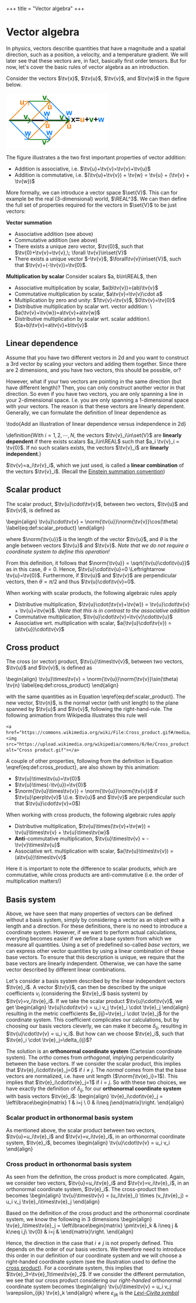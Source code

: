 +++
title = "Vector algebra"
+++

# Vector algebra
In physics, vectors describe quantities that have a magnitude and a spatial direction, such as a position, a velocity, and a temperature gradient. 
We will later see that these vectors are, in fact, basically first order tensors. But for now, let's cover the basic rules of vector algebra as an introduction.

Consider the vectors $\tv{x}$, $\tv{u}$, $\tv{v}$, and $\tv{w}$ in the figure below.

![](/assets/VectorAddition.svg)

The figure illustrates a the two first important properties of vector addition:

* Addition is associative, i.e. $\tv{u}+\tv{v}=\tv{v}+\tv{u}$
* Addition is commutative, i.e. $(\tv{u}+\tv{v}) + \tv{w} = \tv{u} + (\tv{v} + \tv{w})$


<!-- Are these formal defintions actually required, or is it more confusing to add all this here? -->
More formally, we can introduce a vector space $\set{V}$. This can for example be the real (3-dimensional) world, $\REAL^3$. We can then define the full set of properties required for the vectors in $\set{V}$ to be just vectors:

**Vector summation**
* Associative addition (see above)
* Commutative addition (see above)
* There exists a unique zero vector, $\tv{0}$, such that $\tv{0}+\tv{v}=\tv{v},\; \forall \tv{v}\in\set{V}$ 
* There exists a unique vector $-\tv{v}$, $\forall\tv{v}\in\set{V}$, such that $\tv{v}+(-\tv{v})=\tv{0}$.

**Multiplication by scalar**
Consider scalars $a, b\in\REAL$, then
* Associative multiplication by scalar, $a(b\tv{v})=(ab)\tv{v}$
* Commutative multiplication by scalar, $a\tv{v}=\tv{v}\cdot a$
* Multiplication by zero and unity: $1\tv{v}=\tv{v}$, $0\tv{v}=\tv{0}$
* Distributive multiplication by scalar wrt. vector addition: \\  $a(\tv{v}+\tv{w})=a\tv{v}+a\tv{w}$
* Distributive multiplication by scalar wrt. scalar addition:\\  $(a+b)\tv{v}=a\tv{v}+b\tv{v}$

## Linear dependence
Assume that you have two different vectors in 2d and you want to construct a 3rd vector by scaling your vectors and adding them together. Since there are 2 dimensions, and you have two vectors, this should be possible, or? 

However, what if your two vectors are pointing in the same direction (but have different length)? Then, you can only construct another vector in that direction. So even if you have two vectors, you are only spanning a line in your 2-dimensional space. I.e. you are only spanning a 1-dimensional space with your vectors. The reason is that these vectors are linearly dependent. Generally, we can formulate the definition of linear dependence as

\todo{Add an illustration of linear dependence versus independence in 2d}

\definition{With $i=1,2,\cdots,N$, the vectors $\tv{v}_i\in\set{V}$ are **linearly dependent** if there exists scalars $a_i\in\REAL$ such that $a_i \tv{v}_i = \tv{0}$. If no such scalars exists, the vectors $\tv{v}_i$ are **linearly independent**.}

$\tv{v}=a_i\tv{v}_i$, which we just used, is called a **linear combination** of the vectors $\tv{v}_i$. (Recall the [Einstein summation convention](/Theory/IndexNotation/#einsteins_summation_convention))

## Scalar product
The scalar product, $\tv{u}\cdot\tv{v}$, between two vectors, $\tv{u}$ and $\tv{v}$, is defined as

\begin{align}
    \tv{u}\cdot\tv{v} = \norm{\tv{u}}\norm{\tv{v}}\cos(\theta) \label{eq:def:scalar_product}
\end{align}

where $\norm{\tv{u}}$ is the length of the vector $\tv{u}$, and $\theta$ is the angle between vectors $\tv{u}$ and $\tv{v}$. *Note that we do not require a coordinate system to define this operation!*

From this definition, it follows that $\norm{\tv{u}} = \sqrt{\tv{u}\cdot\tv{u}}$ as in this case, $\theta=0$. Hence, $\tv{u}\cdot\tv{u}=0 \Leftrightarrow \tv{u}=\tv{0}$. Furthermore, if $\tv{u}$ and $\tv{v}$ are perpendicular vectors, then $\theta=\pi/2$ and thus $\tv{u}\cdot\tv{v}=0$.

When working with scalar products, the following algebraic rules apply

* Distributive multiplication, $\tv{u}\cdot(\tv{v}+\tv{w}) = \tv{u}\cdot\tv{v} + \tv{u}+\tv{w}$. \\*Note that this is in contrast to the associative addition*
* Commutative multiplication, $\tv{u}\cdot\tv{v}=\tv{v}\cdot\tv{u}$
* Associative wrt. multiplication with scalar, $a(\tv{u}\cdot\tv{v}) = (a\tv{u})\cdot\tv{v}$

## Cross product
The cross (or vector) product, $\tv{u}\times\tv{v}$, between two vectors, $\tv{u}$ and $\tv{v}$, is defined as

\begin{align}
    \tv{u}\times\tv{v} = \norm{\tv{u}}\norm{\tv{v}}\sin(\theta) \tv{n} \label{eq:def:cross_product}
\end{align}

with the same quantities as in Equation \eqref{eq:def:scalar_product}. The new vector, $\tv{n}$, is the normal vector (with unit length) to the plane spanned by $\tv{u}$ and $\tv{v}$, following the right-hand-rule. The following animation from Wikipedia illustrates this rule well

~~~
<a href="https://commons.wikimedia.org/wiki/File:Cross_product.gif#/media/File:Cross_product.gif"><img src="https://upload.wikimedia.org/wikipedia/commons/6/6e/Cross_product.gif" alt="Cross product.gif"></a>
~~~


A couple of other properties, following from the definition in Equation \eqref{eq:def:cross_product}, are also shown by this animation:
* $\tv{u}\times\tv{u}=\tv{0}$
* $\tv{u}\times(-\tv{u})=\tv{0}$
* $\norm{\tv{u}\times\tv{v}} = \norm{\tv{u}}\norm{\tv{v}}$ if $\tv{u}\perp\tv{v}$ \\(i.e. $\tv{u}$ and $\tv{v}$ are perpendicular such that $\tv{u}\cdot\tv{v}=0$)


When working with cross products, the following algebraic rules apply
* Distributive multiplication, $\tv{u}\times(\tv{v}+\tv{w}) = \tv{u}\times\tv{v} + \tv{u}\times\tv{w}$
* **Anti**-commutative multiplication, $\tv{u}\times\tv{v} = - \tv{v}\times\tv{u}$
* Associative wrt. multiplication with scalar, $a(\tv{u}\times\tv{v}) = (a\tv{u})\times\tv{v}$
  
Here it is important to note the difference to scalar products, which are commutative, while cross products are anti-commutative (i.e. the order of multiplication matters!)


## Basis system
Above, we have seen that many properties of vectors can be defined without a basis system, simply by considering a vector as an object with a length and a direction. For these definitions, there is no need to introduce a coordinate system. However, if we want to perform actual calculations, everyting becomes easier if we define a base system from which we measure all quantities. Using a set of predefined so-called *base vectors*, we can express other vector quantities by using a linear combination of these base vectors. To ensure that this description is unique, we require that the base vectors are linearly independent. Otherwise, we can have the same vector described by different linear combinations.

Let's consider a basis system described by the linear independent vectors $\tv{e}_i$. A vector $\tv{v}$, can then be described by the unique coefficients $v_i$ (considering the $\tv{e}_i$ basis system) by $\tv{v}=v_i\tv{e}_i$. If we take the scalar product $\tv{u}\cdot\tv{v}$, we get
\begin{align}
\tv{u}\cdot\tv{v} = u_i v_j \tv{e}_i \cdot \tv{e}_j
\end{align}
resulting in the metric coefficients $e_{ij}=\tv{e}_i \cdot \tv{e}_j$ for the coordinate system. This coefficient complicates our calculations, but by choosing our basis vectors cleverly, we can make it become $\delta_{ij}$, resulting in $\tv{u}\cdot\tv{v} = u_i v_i$. But how can we choose $\tv{e}_i$, such that $\tv{e}_i \cdot \tv{e}_j=\delta_{ij}$?

The solution is an **orthonormal coordinate system** (Cartesian coordinate system). The *ortho* comes from *orthogonal*, implying perpendicularity between the base vectors. If we consider the scalar product, this implies that $\tv{e}_i\cdot\tv{e}_j=0$ if $i\neq j$. The *normal* comes from that the base vectors are normalized, i.e. have unit length ($\norm{\tv{e}_i}=1$). This implies that $\tv{e}_i\cdot\tv{e}_j=1$ if $i=j$. So with these two choices, we have exactly the definition of $\delta_{ij}$, for our **orthonormal coordinate system** with basis vectors $\tv{e}_i$:
\begin{align}
\tv{e}_i\cdot\tv{e}_j = \left\lbrace\begin{matrix} 1 & i=j \\ 0 & i\neq j\end{matrix}\right.
\end{align}

### Scalar product in orthonormal basis system
As mentioned above, the scalar product between two vectors, $\tv{u}=u_i\tv{e}_i$ and $\tv{v}=v_i\tv{e}_i$, in an orthonormal coordinate system, $\tv{e}_i$, becomes
\begin{align}
\tv{u}\cdot\tv{v} = u_i v_i
\end{align}

### Cross product in orthonormal basis system
As seen from the definition, the cross product is more complicated. Again, we consider two vectors, $\tv{u}=u_i\tv{e}_i$ and $\tv{v}=v_i\tv{e}_i$, in an orthonormal coordinate system, $\tv{e}_i$. The cross-product then becomes
\begin{align}
\tv{u}\times\tv{v} = (u_i\tv{e}_i) \times (v_j\tv{e}_j) = u_i v_j \tv{e}_i\times\tv{e}_j
\end{align}

Based on the definition of the cross product and the orthonormal coordinate system, we know the following in 3 dimensions
\begin{align}
\tv{e}_i\times\tv{e}_j = \left\lbrace\begin{matrix} \pm\tv{e}_k & i\neq j & k\neq i,j\\ \tv{0} & i=j & \end{matrix}\right.
\end{align}

Hence, the direction in the case that $i\neq j$ is not properly defined. This depends on the order of our basis vectors. We therefore need to introduce this order in our definition of our coordinate system and we will choose a right-handed coordinate system (see the illustration used to define the [cross product](#cross_product)). For a coordinate system, this implies that $\tv{e}_3=\tv{e}_1\times\tv{e}_2$. If we consider the different permutation, we see that our cross product considering our *right-handed* orthonormal coordinate system becomes
\begin{align}
\tv{u}\times\tv{v} = u_i v_j \varepsilon_{ijk} \tv{e}_k 
\end{align}
where $\varepsilon_{ijk}$ is the [*Levi-Civita symbol*](/Theory/IndexNotation/#levi-civita_symbol)
